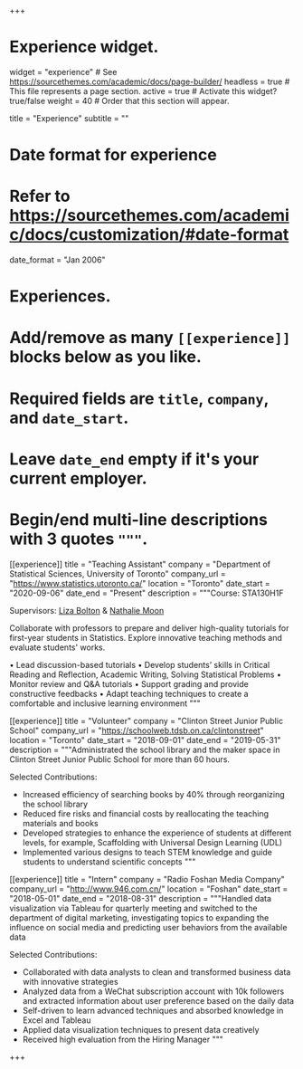 +++
# Experience widget.
widget = "experience"  # See https://sourcethemes.com/academic/docs/page-builder/
headless = true  # This file represents a page section.
active = true  # Activate this widget? true/false
weight = 40  # Order that this section will appear.

title = "Experience"
subtitle = ""

# Date format for experience
#   Refer to https://sourcethemes.com/academic/docs/customization/#date-format
date_format = "Jan 2006"

# Experiences.
#   Add/remove as many `[[experience]]` blocks below as you like.
#   Required fields are `title`, `company`, and `date_start`.
#   Leave `date_end` empty if it's your current employer.
#   Begin/end multi-line descriptions with 3 quotes `"""`.

[[experience]]
title = "Teaching Assistant"
  company = "Department of Statistical Sciences, University of Toronto"
  company_url = "https://www.statistics.utoronto.ca/"
  location = "Toronto"
  date_start = "2020-09-06"
  date_end = "Present"
  description = """Course: STA130H1F
  
  Supervisors: [Liza Bolton](https://www.statistics.utoronto.ca/people/directories/all-faculty/liza-bolton) & [Nathalie Moon](https://www.statistics.utoronto.ca/people/directories/all-faculty/nathalie-moon)

  Collaborate with professors to prepare and deliver high-quality tutorials for first-year students in Statistics. Explore innovative teaching methods and evaluate students' works.

  • Lead discussion-based tutorials
  • Develop students’ skills in Critical Reading and Reflection, Academic Writing, Solving Statistical Problems
  • Monitor review and Q&A tutorials
  • Support grading and provide constructive feedbacks
  • Adapt teaching techniques to create a comfortable and inclusive learning environment
  """

[[experience]]
  title = "Volunteer"
  company = "Clinton Street Junior Public School"
  company_url = "https://schoolweb.tdsb.on.ca/clintonstreet"
  location = "Toronto"
  date_start = "2018-09-01"
  date_end = "2019-05-31"
  description = """Administrated the school library and the maker space in Clinton Street Junior Public School for more than 60 hours.
  
  Selected Contributions:
  
  * Increased efficiency of searching books by 40% through reorganizing the school library
  * Reduced fire risks and financial costs by reallocating the teaching materials and books
  * Developed strategies to enhance the experience of students at different levels, for example, Scaffolding with Universal Design Learning (UDL)
  * Implemented various designs to teach STEM knowledge and guide students to understand scientific concepts
  """

[[experience]]
title = "Intern"
  company = "Radio Foshan Media Company"
  company_url = "http://www.946.com.cn/"
  location = "Foshan"
  date_start = "2018-05-01"
  date_end = "2018-08-31"
  description = """Handled data visualization via Tableau for quarterly meeting and switched to the department of digital marketing, investigating topics to expanding the influence on social media and predicting user behaviors from the available data
  
  Selected Contributions:
  
  * Collaborated with data analysts to clean and transformed business data with innovative strategies
  * Analyzed data from a WeChat subscription account with 10k followers and extracted information about user preference based on the daily data
  * Self-driven to learn advanced techniques and absorbed knowledge in Excel and Tableau
  * Applied data visualization techniques to present data creatively
  * Received high evaluation from the Hiring Manager
  """
  


+++
